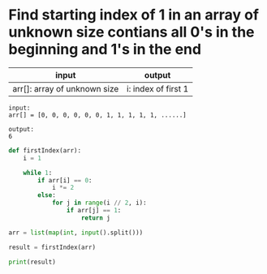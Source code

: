 # Find starting index of 1 in an array of unknown size contians all 0's in the beginning and 1's in the end

| input | output |
| --- | --- |
| arr[]: array of unknown size | i: index of first 1 |

```
input:
arr[] = [0, 0, 0, 0, 0, 0, 1, 1, 1, 1, 1, ......]

output:
6
```

```python
def firstIndex(arr):
    i = 1

    while 1:
        if arr[i] == 0:
            i *= 2
        else:
            for j in range(i // 2, i):
                if arr[j] == 1:
                    return j

arr = list(map(int, input().split()))

result = firstIndex(arr)

print(result)
```
